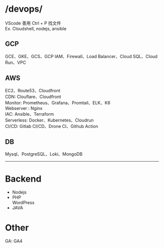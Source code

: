 
# /devops/

VScode 善用 Ctrl + P 找文件  
Ex. Cloudshell, nodejs, ansible  

## GCP
GCE、GKE、GCS、GCP IAM、Firewall、Load Balancer、Cloud SQL、Cloud Run、VPC  
  
## AWS  
EC2、Route53、Cloudfront  
CDN: Clouflare、Cloudfront  
Monitor: Prometheus、Grafana、Promtail、ELK、K6  
Webserver : Nginx  
IAC: Ansible、Terraform  
Serverless: Docker、Kubernetes、Cloudrun  
CI/CD: Gitlab CI/CD、Drone CI、Github Action  

## DB 
Mysql、PostgreSQL、Loki、MongoDB

--- 
# Backend
* Nodejs  
* PHP  
WordPress  
* JAVA  

# Other
GA: GA4 